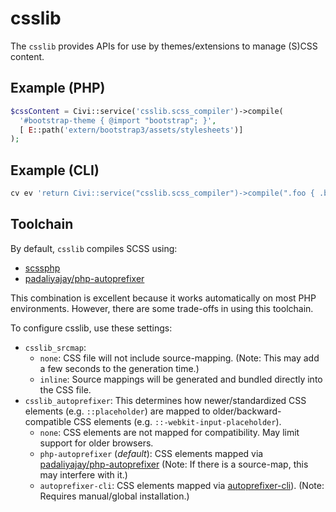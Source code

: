 # csslib

The `csslib` provides APIs for use by themes/extensions to manage (S)CSS content.

## Example (PHP)

```php
$cssContent = Civi::service('csslib.scss_compiler')->compile(
  '#bootstrap-theme { @import "bootstrap"; }', 
  [ E::path('extern/bootstrap3/assets/stylesheets')]
);
```

## Example (CLI)

```bash
cv ev 'return Civi::service("csslib.scss_compiler")->compile(".foo { .bar::placeholder { color: blue; } }");'
```

## Toolchain

By default, `csslib` compiles SCSS using:

* [scssphp](https://scssphp.github.io/scssphp/)
* [padaliyajay/php-autoprefixer](https://github.com/padaliyajay/php-autoprefixer)

This combination is excellent because it works automatically on most PHP environments. However, there are some
trade-offs in using this toolchain.

To configure csslib, use these settings:

* `csslib_srcmap`:
    * `none`: CSS file will not include source-mapping. (Note: This may add a few seconds to the generation time.)
    * `inline`: Source mappings will be generated and bundled directly into the CSS file.
* `csslib_autoprefixer`: This determines how newer/standardized CSS elements (e.g. `::placeholder`) are mapped to older/backward-compatible CSS elements (e.g. `::-webkit-input-placeholder`).
    * `none`: CSS elements are not mapped for compatibility. May limit support for older browsers.
    * `php-autoprefixer` (*default*): CSS elements mapped via [padaliyajay/php-autoprefixer](https://github.com/padaliyajay/php-autoprefixer) (Note: If there is a source-map, this may interfere with it.)
    * `autoprefixer-cli`: CSS elements mapped via [autoprefixer-cli](https://www.npmjs.com/package/autoprefixer-cli)). (Note: Requires manual/global installation.)

